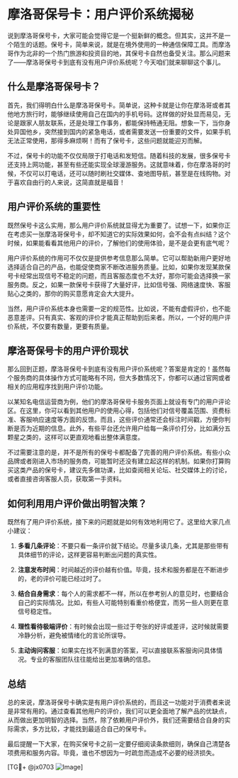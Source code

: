 # 摩洛哥保号卡：用户评价系统揭秘

说到摩洛哥保号卡，大家可能会觉得它是一个挺新鲜的概念。但其实，这并不是一个陌生的话题。保号卡，简单来说，就是在境外使用的一种通信保障工具。而摩洛哥作为北非的一个热门旅游和投资目的地，其保号卡自然也备受关注。那么问题来了——摩洛哥保号卡到底有没有用户评价系统呢？今天咱们就来聊聊这个事儿。

## 什么是摩洛哥保号卡？

首先，我们得明白什么是摩洛哥保号卡。简单说，这种卡就是让你在摩洛哥或者其他地方旅行时，能够继续使用自己在国内的手机号码。这样做的好处显而易见，无论是跟家人朋友联系，还是处理工作事务，都能保持畅通无阻。想象一下，当你身处异国他乡，突然接到国内的紧急电话，或者需要发送一份重要的文件，如果手机无法正常使用，那得多麻烦啊！而有了保号卡，这些问题就能迎刃而解。

不过，保号卡的功能不仅仅局限于打电话和发短信。随着科技的发展，很多保号卡还支持上网功能，甚至有些还能实现全球漫游服务。这就意味着，你在摩洛哥的时候，不仅可以打电话，还可以随时刷社交媒体、查地图导航，甚至是在线购物。对于喜欢自由行的人来说，这简直就是福音！

## 用户评价系统的重要性

既然保号卡这么实用，那么用户评价系统就显得尤为重要了。试想一下，如果你正在考虑买一张摩洛哥保号卡，却不知道它的实际效果如何，会不会有点纠结？这个时候，如果能看看其他用户的评价，了解他们的使用体验，是不是会更有底气呢？

用户评价系统的作用可不仅仅是提供参考信息那么简单。它可以帮助新用户更好地选择适合自己的产品，也能促使商家不断改进服务质量。比如，如果你发现某款保号卡经常出现信号不稳定的问题，而且客服态度也不太好，那你可能会选择换一家服务商。反之，如果一款保号卡获得了大量好评，比如信号强、网络速度快、客服贴心之类的，那你的购买意愿肯定会大大提升。

当然，用户评价系统本身也需要一定的规范性。比如说，不能有虚假评价，也不能恶意差评。只有真实、客观的评价才能真正帮助到后来者。所以，一个好的用户评价系统，不仅要有数量，更要有质量。

## 摩洛哥保号卡的用户评价现状

那么回到正题，摩洛哥保号卡到底有没有用户评价系统呢？答案是肯定的！虽然每个服务商的具体操作方式可能略有不同，但大多数情况下，你都可以通过官网或者相关的应用程序找到用户评价功能。

以某知名电信运营商为例，他们的摩洛哥保号卡服务页面上就设有专门的用户评论区。在这里，你可以看到其他用户的使用心得，包括他们对信号覆盖范围、资费标准、客服响应速度等方面的反馈。而且，这些评价通常还会标注时间戳，方便你判断是否为近期的信息。此外，有些平台还允许用户给每一条评价打分，比如满分五颗星之类的，这样可以更直观地看出整体满意度。

不过需要注意的是，并不是所有的保号卡都配备了完善的用户评价系统。有些小众品牌或者刚进入市场的服务商，可能暂时还没有建立起这样的机制。如果你打算购买这类产品的保号卡，建议先多做功课，比如查阅相关论坛、社交媒体上的讨论，或者直接咨询客服人员，获取第一手资料。

## 如何利用用户评价做出明智决策？

既然有了用户评价系统，接下来的问题就是如何有效地利用它了。这里给大家几点小建议：

1. **多看几条评论**：不要只看一条评价就下结论。尽量多读几条，尤其是那些带有具体细节的评论，这样更容易判断出问题的真实性。
   
2. **注意发布时间**：时间越近的评价越有价值。毕竟，技术和服务都是在不断进步的，老的评价可能已经过时了。

3. **结合自身需求**：每个人的需求都不一样，所以在参考别人的意见时，也要结合自己的实际情况。比如，有些人可能特别看重价格便宜，而另一些人则更在意信号稳定性。

4. **理性看待极端评价**：有时候会出现一些过于夸张的好评或差评，这时候就需要冷静分析，避免被情绪化的言论所误导。

5. **主动询问客服**：如果实在找不到满意的答案，可以直接联系客服询问具体情况。专业的客服团队往往能给出更加准确的信息。

## 总结

总的来说，摩洛哥保号卡确实是有用户评价系统的，而且这一功能对于消费者来说是非常有用的。通过查看其他用户的评价，我们可以更全面地了解产品的优缺点，从而做出更加明智的选择。当然，除了依赖用户评价外，我们还需要结合自身的实际需求，多方比较，才能找到最适合自己的保号卡。

最后提醒一下大家，在购买保号卡之前一定要仔细阅读条款细则，确保自己清楚各项费用和服务内容。毕竟，谁也不想因为一时疏忽而造成不必要的经济损失。

[TG💪+ @jx0703 ![Image](https://github.com/user-attachments/assets/dbca1d08-cadb-493c-b0ec-ad6f7a83f270)]